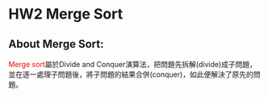 
# HW2 Merge Sort
## About Merge Sort:<br>
<font color=red>Merge sort</font>屬於Divide and Conquer演算法，把問題先拆解(divide)成子問題，並在逐一處理子問題後，將子問題的結果合併(conquer)，如此便解決了原先的問題。


